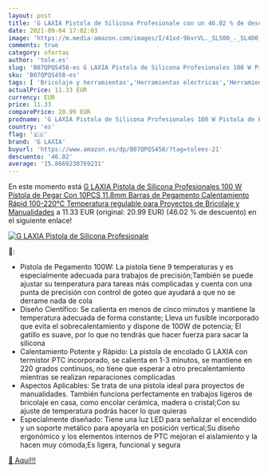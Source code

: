 ```yaml
---
layout: post
title: 'G LAXIA Pistola de Silicona Profesionale con un 46.02 % de descuento'
date: 2021-09-04 17:02:03
image: 'https://m.media-amazon.com/images/I/41xd-9bvrVL._SL500_._SL400_.jpg'
comments: true
category: ofertas
author: 'tole.es'
slug: 'B07QPQS458-es G LAXIA Pistola de Silicona Profesionales 100 W Pistola de...'
sku: 'B07QPQS458-es'
tags: [ 'Bricolaje y herramientas','Herramientas eléctricas','Herramientas manuales y eléctricas','Pistolas de encolar','barras','de','g laxia','pegamento', ]
actualPrice: 11.33 EUR
currency: EUR
price: 11.33
comparePrice: 20.99 EUR
prodname: 'G LAXIA Pistola de Silicona Profesionales 100 W Pistola de Pegar Con 10PCS 11.8mm Barras de Pegamento Calentamiento Rápid  100-220℃ Temperatura regulable  para Proyectos de Bricolaje y Manualidades'
country: 'es'
flag: '🇪🇸'
brand: 'G LAXIA'
buyurl: 'https://www.amazon.es/dp/B07QPQS458/?tag=tolees-21'
descuento: '46.02'
average: '15.8669230769231'
---
```


En este momento está [G LAXIA Pistola de Silicona Profesionales 100 W Pistola de Pegar Con 10PCS 11.8mm Barras de Pegamento Calentamiento Rápid  100-220℃ Temperatura regulable  para Proyectos de Bricolaje y Manualidades](https://www.amazon.es/dp/B07QPQS458/?tag=tolees-21) a 11.33 EUR (original: 20.99 EUR) (46.02 %  de descuento) en el siguiente enlace!

[![G LAXIA Pistola de Silicona Profesionale](https://m.media-amazon.com/images/I/41xd-9bvrVL._SL500_._SL400_.jpg)](https://www.amazon.es/dp/B07QPQS458/?tag=tolees-21)

🔎:

- Pistola de Pegamento 100W: La pistola tiene 9 temperaturas y es especialmente adecuada para trabajos de precisión;También se puede ajustar su temperatura para tareas más complicadas y cuenta con una punta de precisión con control de goteo que ayudará a que no se derrame nada de cola
- Diseño Científico: Se calienta en menos de cinco minutos y mantiene la temperatura adecuada de forma constante; Lleva un fusible incorporado que evita el sobrecalentamiento y dispone de 100W de potencia; El gatillo es suave, por lo que no tendrás que hacer fuerza para sacar la silicona
- Calentamiento Potente y Rápido: La pistola de encolado G LAXIA con termistor PTC incorporado, se calienta en 1-3 minutos, se mantiene en 220 grados continuos, no tiene que esperar a otro precalentamiento mientras se realizan reparaciones complicadas
- Aspectos Aplicables: Se trata de una pistola ideal para proyectos de manualidades. También funciona perfectamente en trabajos ligeros de bricolaje en casa, como encolar cerámica, madera o cristal;Con su ajuste de temperatura podrás hacer lo que quieras
- Especialmente diseñado: Tiene una luz LED para señalizar el encendido y un soporte metálico para apoyarla en posición vertical;Su diseño ergonómico y los elementos internos de PTC mejoran el aislamiento y la hacen muy cómoda;Es ligera, funcional y segura

[🛒 Aquí!!!](https://www.amazon.es/dp/B07QPQS458/?tag=tolees-21)

